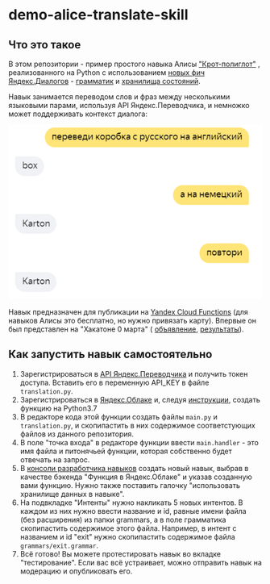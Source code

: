 # demo-alice-translate-skill
## Что это такое

В этом репозитории - пример простого навыка Алисы 
["Крот-полиглот"](https://dialogs.yandex.ru/store/skills/622af903-krot-poliglot)
, реализованного на Python с использованием 
[новых фич](https://yandex.ru/blog/dialogs/vesennee-obnovlenie-platformy-dialogov) 
[Яндекс.Диалогов](https://dialogs.yandex.ru/) -  [грамматик](https://yandex.ru/dev/dialogs/alice/doc/nlu-docpage/) и 
[хранилища состояний](https://yandex.ru/dev/dialogs/alice/doc/session-persistence-docpage/).

Навык занимается переводом слов и фраз между несколькими языковыми парами, 
используя API Яндекс.Переводчика, и немножко может поддерживать контекст диалога:

![Dialogue Image](image/dialogue.png)

Навык предназначен для публикации на 
[Yandex Cloud Functions](https://cloud.yandex.ru/docs/functions/) 
(для навыков Алисы это бесплатно, но нужно привязать карту). 
Впервые он был представлен на "Хакатоне 0 марта" (
[объявление](https://events.yandex.ru/events/hakaton-navykov-29-02-2020), 
[результаты](https://yandex.ru/blog/dialogs/kak-proshel-fevralskiy-khakaton)).

## Как запустить навык самостоятельно
1. Зарегистрироваться в [API Яндекс.Переводчика](https://yandex.ru/dev/translate/)
и получить токен доступа. Вставить его в переменную API_KEY в файле `translation.py`.
2. Зарегистрироваться в [Яндекс.Облаке](https://console.cloud.yandex.ru/) 
и, следуя [инструкции](https://cloud.yandex.ru/docs/functions/quickstart/function-quickstart), 
создать функцию на Python3.7
3. В редакторе кода этой функции создать файлы `main.py` и `translation.py`, 
и скопипастить в них содержимое соответстующих файлов из данного репозитория.
4. В поле "точка входа" в редакторе функции ввести `main.handler` - это имя
файла и питонячьей функции, которая собственно будет отвечать на запрос. 
5. В [консоли разработчика навыков](https://dialogs.yandex.ru/developer/)
создать новый навык, выбрав в качестве бэкенда "Функция в Яндекс.Облаке" и 
указав созданную вами функцию. 
Нужно также поставить галочку "использовать хранилище данных в навыке".
6. На подвкладке "Интенты" нужно накликать 5 новых интентов. 
В каждом из них нужно ввести название и id, равные имени файла (без расширения)
из папки grammars, а в поле грамматика скопипастить содержимое этого файла. 
Например, в интент с названием и id "exit" нужно скопипастить содержимое файла
`grammars/exit.grammar`.
7. Всё готово! Вы можете протестировать навык во вкладке "тестирование". 
Если вас всё устраивает, можно отправить навык на модерацию и опубликовать его.
